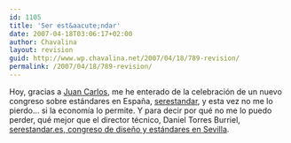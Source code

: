 ```yaml
---
id: 1105
title: 'Ser est&aacute;ndar'
date: 2007-04-18T03:06:17+02:00
author: Chavalina
layout: revision
guid: http://www.wp.chavalina.net/2007/04/18/789-revision/
permalink: /2007/04/18/789-revision/
---
```

Hoy, gracias a <a href="http://usalo.es/" target="_blank">Juan Carlos</a>, me he enterado de la celebraci&oacute;n de un nuevo congreso sobre est&aacute;ndares en Espa&ntilde;a, <a href="http://serestandar.es/index.html" target="_blank">serestandar</a>, y esta vez no me lo pierdo&#8230; si la econom&iacute;a lo permite. Y para decir por qu&eacute; no me lo puedo perder, qu&eacute; mejor que el director t&eacute;cnico, Daniel Torres Burriel, <a href="http://www.torresburriel.com/weblog/2007/04/13/serestandares-difusion-de-los-estandares-web-y-sus-diferentes-vertientes-y-aplicaciones/" target="_blank">serestandar.es, congreso de dise&ntilde;o y est&aacute;ndares en Sevilla</a>.